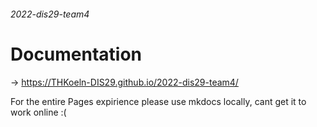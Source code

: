 ###### 2022-dis29-team4
# Documentation <br>
-> https://THKoeln-DIS29.github.io/2022-dis29-team4/

For the entire Pages expirience please use mkdocs locally, cant get it to work online :(
